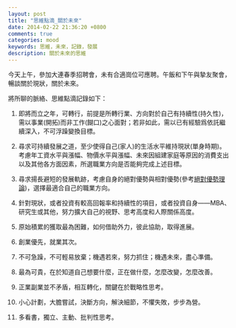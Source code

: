 ```yaml
---
layout: post
title: "思維點滴_關於未來"
date: 2014-02-22 21:36:20 +0800
comments: true
categories: mood
keywords: 思維，未來，記錄，發展
description: 關於未來的思維
---
```

今天上午，參加大連春季招聘會，未有合適崗位可應聘。午飯和下午與摯友聚會，暢談關於現狀，關於未來。

將所聊的脈絡、思維點滴記錄如下：

1. 即將而立之年，可轉行，前提是所轉行業、方向對於自己有持續性(持久性)，需以事業(開拓)而非工作(餬口)之心面對；若非如此，需以已有經驗爲依託繼續深入，不可浮躁變換目標。

2. 尋求可持續發展之道，至少使得自己(家人)的生活水平維持現狀(單身時期)。考慮年工資水平與漲幅、物價水平與漲幅、未來因組建家庭等原因的消費支出以及其他各方面因素，所選職業方向是否能夠完成上述目標。<!--more-->

3. 尋求揚長避短的發展軌跡，考慮自身的絕對優勢與相對優勢(參考[絕對優勢理論](http://wiki.mbalib.com/zh-tw/绝对优势理论))，選擇最適合自己的職業方向。

4. 針對現狀，或者投資有較高回報率和持續性的項目，或者投資自身——MBA、研究生或其他，努力擴大自己的視野、思考高度和人際關係高度。

5. 原始積累的獲取最為困難，如何借助外力，彼此協助，取得進展。

6. 創業優先，就業其次。

7. 不可急躁，不可輕易放棄；機遇若來，努力抓住；機遇未來，盡心準備。

8. 最為可貴，在於知道自己想要什麼，正在做什麼，怎麼改變，怎麼改善。

9. 正業副業並不矛盾，相互轉化，關鍵在於戰略性思考。

10. 小心計劃，大膽嘗試，決斷方向，解決細節，不懼失敗，步步為營。

11. 多看書，獨立、主動、批判性思考。